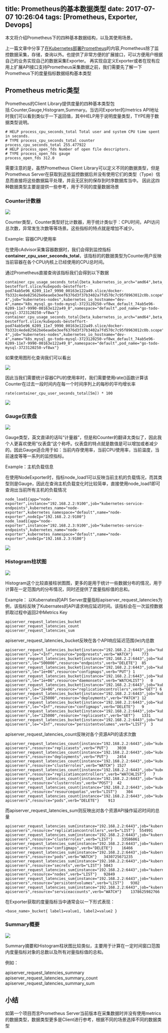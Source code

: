 title: Prometheus的基本数据类型
date: 2017-07-07 10:26:04
tags: [Prometheus, Exporter, Devops]
---

本文将介绍Prometheus下的四种基本数据结构，以及其使用场景。

<!-- more -->

上一篇文章中分享了[在Kubernetes部署Prometheus](http://yunlzheng.github.io/2017/07/04/prometheus-kubernates/)的内容,Prometheus除了监控数据采集，存储，查询以外。也提供了非常方便的扩展接口，可以方便用户根据自己的业务实现自己的数据采集Exporter。 再实现自定义Exporter或者在现有应用上扩展API接口支持Prometheus采集数据之前，我们需要先了解一下Prometheus下的度量指标数据结构基本类型

## Prometheus metric类型

Prometheus的Client Library提供度量的四种基本类型包括:Counter,Gauge,Histogram,Summary。当访问Exporter的/metrics API地址时我们可以看到类似于一下返回值，其中HELP用于说明度量类型，TYPE用于数据类型说明。

```
# HELP process_cpu_seconds_total Total user and system CPU time spent in seconds.
# TYPE process_cpu_seconds_total counter
process_cpu_seconds_total 255.477922
# HELP process_open_fds Number of open file descriptors.
# TYPE process_open_fds gauge
process_open_fds 312.0
```

需要注意的是，虽然Prometheus Client Library可以定义不同的数据类型，但是Prometheus Server在获取到这些监控数据后并没有使用它们的类型（Type）信息而直接将这些数据扁平处理，并且无区别的保存到时序数据库当中。 因此这四种数据类型主要是提供一些参考，用于不同的度量数据场景

### Counter计数器

![](http://7pn5d3.com1.z0.glb.clouddn.com/blog/prometheus_counter.jpeg)

Counter类型，Counter类型好比计数器，用于统计类似于：CPU时间，API访问总次数，异常发生次数等等场景。这些指标的特点就是增加不减少。

Example: 容器CPU使用率

在使用cAdvisor采集容器数据时，我们会得到监控指标**container_cpu_user_seconds_total**，该指标的的数据类型为Counter用户反映当前容器在各个CPU内核上已经使用的CPU总时间。

通过Prometheus直接查询该指标我们会得到以下数据

```
container_cpu_usage_seconds_total{beta_kubernetes_io_arch="amd64",beta_kubernetes_io_os="linux",container_name="mysql",cpu="cpu03",id="/kubepods.slice/kubepods-besteffort.slice/kubepods-besteffort-pod74ab5e96_6209_11e7_9990_00163e122a49.slice/docker-fb332c4ede82562be6eaebe3eef6376d3f37b3402a7fd570c7c95f8963012c0b.scope",image="docker.io/mysql@sha256:d178dffba8d81afedc251498e227607934636e06228ac63d58b72f9e9ec271a6",instance="dev-4",job="kubernetes-nodes",kubernetes_io_hostname="dev-4",name="k8s_mysql_go-todo-mysql-3723120250-vf8wx_default_74ab5e96-6209-11e7-9990-00163e122a49_0",namespace="default",pod_name="go-todo-mysql-3723120250-vf8wx"}
container_cpu_usage_seconds_total{beta_kubernetes_io_arch="amd64",beta_kubernetes_io_os="linux",container_name="mysql",cpu="cpu01",id="/kubepods.slice/kubepods-besteffort.slice/kubepods-besteffort-pod74ab5e96_6209_11e7_9990_00163e122a49.slice/docker-fb332c4ede82562be6eaebe3eef6376d3f37b3402a7fd570c7c95f8963012c0b.scope",image="docker.io/mysql@sha256:d178dffba8d81afedc251498e227607934636e06228ac63d58b72f9e9ec271a6",instance="dev-4",job="kubernetes-nodes",kubernetes_io_hostname="dev-4",name="k8s_mysql_go-todo-mysql-3723120250-vf8wx_default_74ab5e96-6209-11e7-9990-00163e122a49_0",namespace="default",pod_name="go-todo-mysql-3723120250-vf8wx"}
```

如果使用图形化查询我们可以看出

![](http://7pn5d3.com1.z0.glb.clouddn.com/blog/prometheus_cpu_counter.png)

因此当我们需要统计容器CPU的使用率时，我们需要使用rate()函数计算该Counter在过去一段时间内在每一个时间序列上的每秒的平均增长率

```
rate(container_cpu_user_seconds_total[5m]) * 100
```

![](http://7pn5d3.com1.z0.glb.clouddn.com/blog/prometheus_cpu_usgae.png)

### Gauge仪表盘

![](http://7pn5d3.com1.z0.glb.clouddn.com/blog/prometheus_guage.jpg)

Gauge类型，英文直译的话叫“计量器”，但是和Counter的翻译太类似了，因此我个人更喜欢使用”仪表盘“这个称呼。仪表盘的特点就是数值是可以增加或者减少的。因此Gauge适合用于如：当前内存使用率，当前CPU使用率，当前温度，当前速度等等一系列的监控指标。

Example：主机负载信息

在使用NodeExporter时，指标node_load1可以反映当前主机的负载情况，而其类型则是Gauge，因此在查询主机负载变化时比较简单，直接使用node_load1即可查询出当前所有主机的负载情况

```
node_load1{app="node-exporter",instance="192.168.2.2:9100",job="kubernetes-service-endpoints",kubernetes_name="node-exporter",kubernetes_namespace="default",name="node-exporter",nodeIp="192.168.2.2:9100"}
node_load1{app="node-exporter",instance="192.168.2.3:9100",job="kubernetes-service-endpoints",kubernetes_name="node-exporter",kubernetes_namespace="default",name="node-exporter",nodeIp="192.168.2.3:9100"}
```

![](http://7pn5d3.com1.z0.glb.clouddn.com/prometheus_node_load.png)

### Histogram柱状图

![](http://7pn5d3.com1.z0.glb.clouddn.com/blog/prometheus_histogram.png)

Histogram这个比较直接柱状图图，更多的是用于统计一些数据分布的情况，用于计算在一定范围内的分布情况，同时还提供了度量指标值的总和。

Example：
以Kubernates的API Server度量指标apiserver_request_latencies为例，该指标反映了Kubernates的API请求响应延迟时间。该指标会在一次监控数据抓取过程中返回2中Metrics Key

```
apiserver_request_latencies_bucket
apiserver_request_latencies_count
apiserver_request_latencies_sum
```

apiserver_request_latencies_bucket反映在各个API响应延迟范围(le)内总数

```
apiserver_request_latencies_bucket{instance="192.168.2.2:6443",job="kubernetes-apiservers",le="+Inf",resource="podpresets",verb="WATCH"}	773
apiserver_request_latencies_bucket{instance="192.168.2.2:6443",job="kubernetes-apiservers",le="500000",resource="endpoints",verb="DELETE"}	85
apiserver_request_latencies_bucket{instance="192.168.2.2:6443",job="kubernetes-apiservers",le="1e+06",resource="configmaps",verb="PUT"}	1
apiserver_request_latencies_bucket{instance="192.168.2.2:6443",job="kubernetes-apiservers",le="1e+06",resource="daemonsets",verb="WATCHLIST"}	0
apiserver_request_latencies_bucket{instance="192.168.2.2:6443",job="kubernetes-apiservers",le="2e+06",resource="replicationcontrollers",verb="GET"}	6
apiserver_request_latencies_bucket{instance="192.168.2.2:6443",job="kubernetes-apiservers",le="125000",resource="deployments",verb="PATCH"}	12
apiserver_request_latencies_bucket{instance="192.168.2.2:6443",job="kubernetes-apiservers",le="+Inf",resource="configmaps",verb="DELETE"}	9
apiserver_request_latencies_bucket{instance="192.168.2.2:6443",job="kubernetes-apiservers",le="125000",resource="replicasets",verb="GET"}	1331
apiserver_request_latencies_bucket{instance="192.168.2.2:6443",job="kubernetes-apiservers",le="+Inf",resource="persistentvolumes",verb="LIST"}	3
```

apiserver_request_latencies_count反映对各个资源API的请求次数

```
apiserver_request_latencies_count{instance="192.168.2.2:6443",job="kubernetes-apiservers",resource="replicasets",verb="PUT"}	3030
apiserver_request_latencies_count{instance="192.168.2.2:6443",job="kubernetes-apiservers",resource="deployments",verb="PUT"}	2454
apiserver_request_latencies_count{instance="192.168.2.2:6443",job="kubernetes-apiservers",resource="clusterroles",verb="WATCH"}	1527
apiserver_request_latencies_count{instance="192.168.2.2:6443",job="kubernetes-apiservers",resource="replicationcontrollers",verb="WATCHLIST"}	7
apiserver_request_latencies_count{instance="192.168.2.2:6443",job="kubernetes-apiservers",resource="clusterroles",verb="POST"}	42
apiserver_request_latencies_count{instance="192.168.2.2:6443",job="kubernetes-apiservers",resource="resourcequotas",verb="LIST"}	304
apiserver_request_latencies_count{instance="192.168.2.2:6443",job="kubernetes-apiservers",resource="pods",verb="DELETE"}	913
```

而apiserver_request_latencies_sum则反映出对各个资源API操作延迟时间的总量

```
apiserver_request_latencies_sum{instance="192.168.2.2:6443",job="kubernetes-apiservers",resource="replicationcontrollers",verb="LIST"}	554991
apiserver_request_latencies_sum{instance="192.168.2.2:6443",job="kubernetes-apiservers",resource="clusterroles",verb="LIST"}	33586061
apiserver_request_latencies_sum{instance="192.168.2.2:6443",job="kubernetes-apiservers",resource="configmaps",verb="DELETE"}	16466
apiserver_request_latencies_sum{instance="192.168.2.2:6443",job="kubernetes-apiservers",resource="pods",verb="WATCH"}	3430725671235
apiserver_request_latencies_sum{instance="192.168.2.2:6443",job="kubernetes-apiservers",resource="secrets",verb="LIST"}	5843
apiserver_request_latencies_sum{instance="192.168.2.2:6443",job="kubernetes-apiservers",resource="nodes",verb="LIST"}	92849
apiserver_request_latencies_sum{instance="192.168.2.2:6443",job="kubernetes-apiservers",resource="persistentvolumes",verb="LIST"}	9302
apiserver_request_latencies_sum{instance="192.168.2.2:6443",job="kubernetes-apiservers",resource="serviceaccounts",verb="WATCH"}	1378625982766
```

在Exporter获取的度量指标当中通常会以一下形式表现：

```
<base_name>_bucket{ label1=value1, label2=value2 }
```

### Summary概要

![](http://7pn5d3.com1.z0.glb.clouddn.com/blog/prometheus_summary.png)

Summary摘要和Histogram柱状图比较类似，主要用于计算在一定时间窗口范围内度量指标对象的总数以及所有对量指标值的总和。

例如：

apiserver_request_latencies_summary
apiserver_request_latencies_summary_count
apiserver_request_latencies_summary_sum

## 小结

如第一个项目而言Prometheus Server当前版本在采集数据时并没有使用metrics的数据类型，数据类型更多是Client进行参考，根据不同的场景选择不同的数据类型
